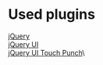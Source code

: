 # Used plugins

[jQuery](https://code.jquery.com/jquery/)\
[jQuery UI](https://jqueryui.com/download/)\
[jQuery UI Touch Punch](http://touchpunch.furf.com/)\